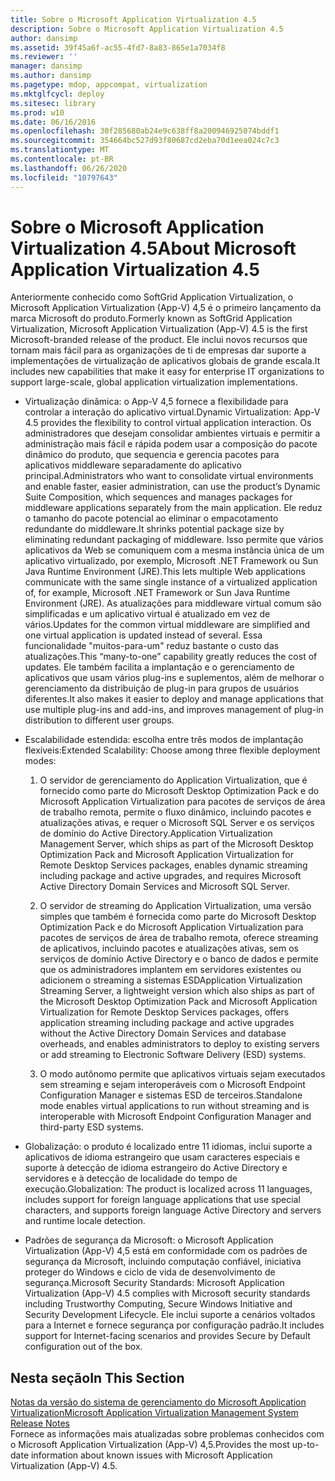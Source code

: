 ```yaml
---
title: Sobre o Microsoft Application Virtualization 4.5
description: Sobre o Microsoft Application Virtualization 4.5
author: dansimp
ms.assetid: 39f45a6f-ac55-4fd7-8a83-865e1a7034f8
ms.reviewer: ''
manager: dansimp
ms.author: dansimp
ms.pagetype: mdop, appcompat, virtualization
ms.mktglfcycl: deploy
ms.sitesec: library
ms.prod: w10
ms.date: 06/16/2016
ms.openlocfilehash: 30f285680ab24e9c638ff8a200946925074bddf1
ms.sourcegitcommit: 354664bc527d93f80687cd2eba70d1eea024c7c3
ms.translationtype: MT
ms.contentlocale: pt-BR
ms.lasthandoff: 06/26/2020
ms.locfileid: "10797643"
---
```

# <span data-ttu-id="e00f9-103">Sobre o Microsoft Application Virtualization 4.5</span><span class="sxs-lookup"><span data-stu-id="e00f9-103">About Microsoft Application Virtualization 4.5</span></span>


<span data-ttu-id="e00f9-104">Anteriormente conhecido como SoftGrid Application Virtualization, o Microsoft Application Virtualization (App-V) 4,5 é o primeiro lançamento da marca Microsoft do produto.</span><span class="sxs-lookup"><span data-stu-id="e00f9-104">Formerly known as SoftGrid Application Virtualization, Microsoft Application Virtualization (App-V) 4.5 is the first Microsoft-branded release of the product.</span></span> <span data-ttu-id="e00f9-105">Ele inclui novos recursos que tornam mais fácil para as organizações de ti de empresas dar suporte a implementações de virtualização de aplicativos globais de grande escala.</span><span class="sxs-lookup"><span data-stu-id="e00f9-105">It includes new capabilities that make it easy for enterprise IT organizations to support large-scale, global application virtualization implementations.</span></span>

-   <span data-ttu-id="e00f9-106">Virtualização dinâmica: o App-V 4,5 fornece a flexibilidade para controlar a interação do aplicativo virtual.</span><span class="sxs-lookup"><span data-stu-id="e00f9-106">Dynamic Virtualization: App-V 4.5 provides the flexibility to control virtual application interaction.</span></span> <span data-ttu-id="e00f9-107">Os administradores que desejam consolidar ambientes virtuais e permitir a administração mais fácil e rápida podem usar a composição do pacote dinâmico do produto, que sequencia e gerencia pacotes para aplicativos middleware separadamente do aplicativo principal.</span><span class="sxs-lookup"><span data-stu-id="e00f9-107">Administrators who want to consolidate virtual environments and enable faster, easier administration, can use the product’s Dynamic Suite Composition, which sequences and manages packages for middleware applications separately from the main application.</span></span> <span data-ttu-id="e00f9-108">Ele reduz o tamanho do pacote potencial ao eliminar o empacotamento redundante do middleware.</span><span class="sxs-lookup"><span data-stu-id="e00f9-108">It shrinks potential package size by eliminating redundant packaging of middleware.</span></span> <span data-ttu-id="e00f9-109">Isso permite que vários aplicativos da Web se comuniquem com a mesma instância única de um aplicativo virtualizado, por exemplo, Microsoft .NET Framework ou Sun Java Runtime Environment (JRE).</span><span class="sxs-lookup"><span data-stu-id="e00f9-109">This lets multiple Web applications communicate with the same single instance of a virtualized application of, for example, Microsoft .NET Framework or Sun Java Runtime Environment (JRE).</span></span> <span data-ttu-id="e00f9-110">As atualizações para middleware virtual comum são simplificadas e um aplicativo virtual é atualizado em vez de vários.</span><span class="sxs-lookup"><span data-stu-id="e00f9-110">Updates for the common virtual middleware are simplified and one virtual application is updated instead of several.</span></span> <span data-ttu-id="e00f9-111">Essa funcionalidade "muitos-para-um" reduz bastante o custo das atualizações.</span><span class="sxs-lookup"><span data-stu-id="e00f9-111">This “many-to-one” capability greatly reduces the cost of updates.</span></span> <span data-ttu-id="e00f9-112">Ele também facilita a implantação e o gerenciamento de aplicativos que usam vários plug-ins e suplementos, além de melhorar o gerenciamento da distribuição de plug-in para grupos de usuários diferentes.</span><span class="sxs-lookup"><span data-stu-id="e00f9-112">It also makes it easier to deploy and manage applications that use multiple plug-ins and add-ins, and improves management of plug-in distribution to different user groups.</span></span>

-   <span data-ttu-id="e00f9-113">Escalabilidade estendida: escolha entre três modos de implantação flexíveis:</span><span class="sxs-lookup"><span data-stu-id="e00f9-113">Extended Scalability: Choose among three flexible deployment modes:</span></span>

    1.  <span data-ttu-id="e00f9-114">O servidor de gerenciamento do Application Virtualization, que é fornecido como parte do Microsoft Desktop Optimization Pack e do Microsoft Application Virtualization para pacotes de serviços de área de trabalho remota, permite o fluxo dinâmico, incluindo pacotes e atualizações ativas, e requer o Microsoft SQL Server e os serviços de domínio do Active Directory.</span><span class="sxs-lookup"><span data-stu-id="e00f9-114">Application Virtualization Management Server, which ships as part of the Microsoft Desktop Optimization Pack and Microsoft Application Virtualization for Remote Desktop Services packages, enables dynamic streaming including package and active upgrades, and requires Microsoft Active Directory Domain Services and Microsoft SQL Server.</span></span>

    2.  <span data-ttu-id="e00f9-115">O servidor de streaming do Application Virtualization, uma versão simples que também é fornecida como parte do Microsoft Desktop Optimization Pack e do Microsoft Application Virtualization para pacotes de serviços de área de trabalho remota, oferece streaming de aplicativos, incluindo pacotes e atualizações ativas, sem os serviços de domínio Active Directory e o banco de dados e permite que os administradores implantem em servidores existentes ou adicionem o streaming a sistemas ESD</span><span class="sxs-lookup"><span data-stu-id="e00f9-115">Application Virtualization Streaming Server, a lightweight version which also ships as part of the Microsoft Desktop Optimization Pack and Microsoft Application Virtualization for Remote Desktop Services packages, offers application streaming including package and active upgrades without the Active Directory Domain Services and database overheads, and enables administrators to deploy to existing servers or add streaming to Electronic Software Delivery (ESD) systems.</span></span>

    3.  <span data-ttu-id="e00f9-116">O modo autônomo permite que aplicativos virtuais sejam executados sem streaming e sejam interoperáveis com o Microsoft Endpoint Configuration Manager e sistemas ESD de terceiros.</span><span class="sxs-lookup"><span data-stu-id="e00f9-116">Standalone mode enables virtual applications to run without streaming and is interoperable with Microsoft Endpoint Configuration Manager and third-party ESD systems.</span></span>

-   <span data-ttu-id="e00f9-117">Globalização: o produto é localizado entre 11 idiomas, inclui suporte a aplicativos de idioma estrangeiro que usam caracteres especiais e suporte à detecção de idioma estrangeiro do Active Directory e servidores e à detecção de localidade do tempo de execução.</span><span class="sxs-lookup"><span data-stu-id="e00f9-117">Globalization: The product is localized across 11 languages, includes support for foreign language applications that use special characters, and supports foreign language Active Directory and servers and runtime locale detection.</span></span>

-   <span data-ttu-id="e00f9-118">Padrões de segurança da Microsoft: o Microsoft Application Virtualization (App-V) 4,5 está em conformidade com os padrões de segurança da Microsoft, incluindo computação confiável, iniciativa proteger do Windows e ciclo de vida de desenvolvimento de segurança.</span><span class="sxs-lookup"><span data-stu-id="e00f9-118">Microsoft Security Standards: Microsoft Application Virtualization (App-V) 4.5 complies with Microsoft security standards including Trustworthy Computing, Secure Windows Initiative and Security Development Lifecycle.</span></span> <span data-ttu-id="e00f9-119">Ele inclui suporte a cenários voltados para a Internet e fornece segurança por configuração padrão.</span><span class="sxs-lookup"><span data-stu-id="e00f9-119">It includes support for Internet-facing scenarios and provides Secure by Default configuration out of the box.</span></span>

## <span data-ttu-id="e00f9-120">Nesta seção</span><span class="sxs-lookup"><span data-stu-id="e00f9-120">In This Section</span></span>


<a href="" id="microsoft-application-virtualization-management-system-release-notes"></a>[<span data-ttu-id="e00f9-121">Notas da versão do sistema de gerenciamento do Microsoft Application Virtualization</span><span class="sxs-lookup"><span data-stu-id="e00f9-121">Microsoft Application Virtualization Management System Release Notes</span></span>](microsoft-application-virtualization-management-system-release-notes.md)  
<span data-ttu-id="e00f9-122">Fornece as informações mais atualizadas sobre problemas conhecidos com o Microsoft Application Virtualization (App-V) 4,5.</span><span class="sxs-lookup"><span data-stu-id="e00f9-122">Provides the most up-to-date information about known issues with Microsoft Application Virtualization (App-V) 4.5.</span></span>

 

 






